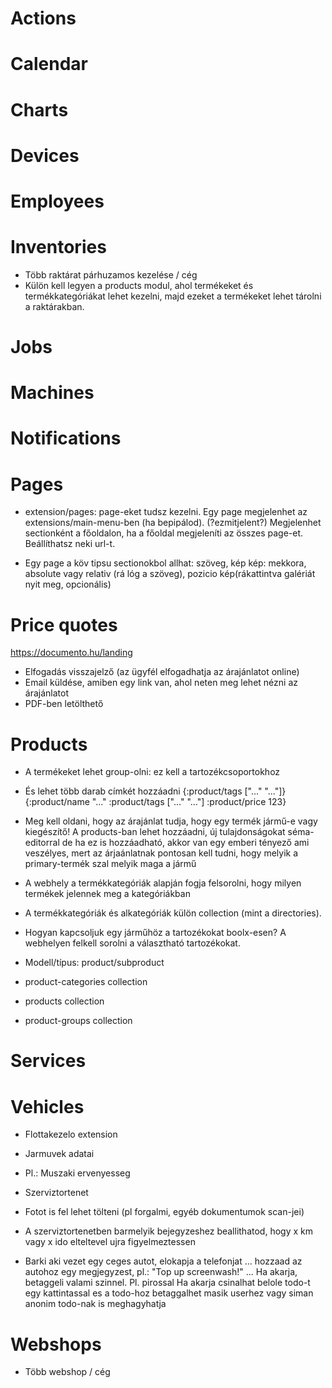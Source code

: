 
# Actions

# Calendar

# Charts

# Devices

# Employees

# Inventories
- Több raktárat párhuzamos kezelése / cég
- Külön kell legyen a products modul, ahol termékeket és termékkategóriákat lehet kezelni,
  majd ezeket a termékeket lehet tárolni a raktárakban.

# Jobs

# Machines

# Notifications

# Pages
- extension/pages: page-eket tudsz kezelni.
  Egy page megjelenhet az extensions/main-menu-ben (ha bepipálod). (?ezmitjelent?)
  Megjelenhet sectionként a főoldalon, ha a főoldal megjeleníti az összes page-et.
  Beállíthatsz neki url-t.

- Egy page a köv tipsu sectionokbol allhat: szöveg, kép
  kép: mekkora, absolute vagy relativ (rá lóg a szöveg), pozicio
  kép(rákattintva galériát nyit meg, opcionális)

# Price quotes
https://documento.hu/landing

- Elfogadás visszajelző (az ügyfél elfogadhatja az árajánlatot online)
- Email küldése, amiben egy link van, ahol neten meg lehet nézni az árajánlatot
- PDF-ben letölthető

# Products
- A termékeket lehet group-olni: ez kell a tartozékcsoportokhoz

- És lehet több darab címkét hozzáadni {:product/tags ["..." "..."]}
  {:product/name     "..."
   :product/tags     ["..." "..."]
   :product/price    123}

- Meg kell oldani, hogy az árajánlat tudja, hogy egy termék jármű-e vagy kiegészítő!
  A products-ban lehet hozzáadni, új tulajdonságokat séma-editorral de ha ez is hozzáadható, akkor
  van egy emberi tényező ami veszélyes, mert az árjaánlatnak pontosan kell tudni, hogy melyik a primary-termék
  szal melyik maga a jármű

- A webhely a termékkategóriák alapján fogja felsorolni, hogy milyen termékek jelennek meg a kategóriákban
- A termékkategóriák és alkategóriák külön collection (mint a directories).

- Hogyan kapcsoljuk egy járműhöz a tartozékokat boolx-esen? A webhelyen felkell sorolni a választható
  tartozékokat.

- Modell/típus: product/subproduct

- product-categories collection
- products           collection
- product-groups     collection

# Services

# Vehicles
- Flottakezelo extension

- Jarmuvek adatai
- Pl.: Muszaki ervenyesseg
- Szerviztortenet
- Fotot is fel lehet tölteni (pl forgalmi, egyéb dokumentumok scan-jei)
- A szerviztortenetben barmelyik bejegyzeshez beallithatod, hogy x km vagy x ido
  elteltevel ujra figyelmeztessen
- Barki aki vezet egy ceges autot, elokapja a telefonjat ...
  hozzaad az autohoz egy megjegyzest, pl.: "Top up screenwash!" ...
  Ha akarja, betaggeli valami szinnel. Pl. pirossal
  Ha akarja csinalhat belole todo-t egy kattintassal es a todo-hoz betaggalhet
  masik userhez vagy siman anonim todo-nak is meghagyhatja

# Webshops
- Több webshop / cég
